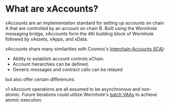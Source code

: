 # What are xAccounts?

xAccounts are an implementation standard for setting up accounts on chain A that are controlled by an account on chain B. Built using the Wormhole messaging bridge, xAccounts form the 4th building block of Wormhole followed by xAssets, xApps, and xData.&#x20;

xAccounts share many similarities with Cosmos's [Interchain Accounts (ICA)](https://ibc.cosmos.network/main/apps/interchain-accounts/overview.html):&#x20;

* Ability to establish account controls xChain.&#x20;
* Account hierarchies can be defined.&#x20;
* Generic messages and contract calls can be relayed

but also offer certain differences:&#x20;



v1 xAccount operations are all assumed to be asynchronous and non-atomic. Future iterations could utilize Wormhole's [batch VAAs](https://book.wormhole.com/wormhole/4\_vaa.html#batch-vaas) to achieve atomic execution.

